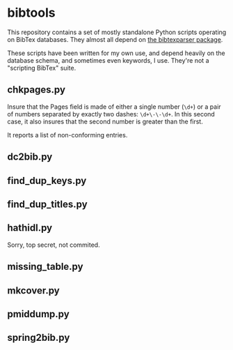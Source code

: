 # bibtools

This repository contains a set of mostly standalone Python scripts operating on BibTex databases. They almost all depend on [the bibtexparser package](https://pypi.python.org/pypi/bibtexparser/0.6.0).

These scripts have been written for my own use, and depend heavily on the database schema, and sometimes even keywords, I use. They're not a "scripting BibTex" suite.

## chkpages.py

Insure that the Pages field is made of either a single number (```\d+```) or a pair of numbers separated by exactly two dashes: ```\d+\-\-\d+```. In this second case, it also insures that the second number is greater than the first.

It reports a list of non-conforming entries.

## dc2bib.py

## find_dup_keys.py

## find_dup_titles.py

## hathidl.py

Sorry, top secret, not commited.

## missing_table.py

## mkcover.py

## pmiddump.py

## spring2bib.py
